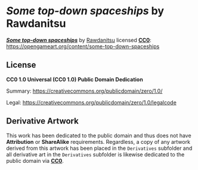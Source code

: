 # *Some top-down spaceships* by Rawdanitsu

[***Some top-down spaceships***](https://opengameart.org/content/some-top-down-spaceships) by [Rawdanitsu](https://opengameart.org/users/rawdanitsu) licensed [**CC0**](https://creativecommons.org/publicdomain/zero/1.0/): https://opengameart.org/content/some-top-down-spaceships

## License
**CC0 1.0 Universal (CC0 1.0) Public Domain Dedication**

Summary: https://creativecommons.org/publicdomain/zero/1.0/

Legal: https://creativecommons.org/publicdomain/zero/1.0/legalcode

## Derivative Artwork

This work has been dedicated to the public domain and thus does not have **Attribution** or **ShareAlike** requirements. Regardless, a copy of any artwork derived from this artwork has been placed in the `Derivatives` subfolder and all derivative art in the `Derivatives` subfolder is likewise dedicated to the public domain via [**CC0**](https://creativecommons.org/publicdomain/zero/1.0/).